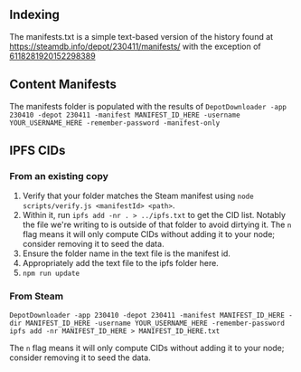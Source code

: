 ## Indexing

The manifests.txt is a simple text-based version of the history found at <https://steamdb.info/depot/230411/manifests/> with the exception of [6118281920152298389](https://steamdb.info/depot/230411/history/?changeid=M:6118281920152298389)

## Content Manifests

The manifests folder is populated with the results of `DepotDownloader -app 230410 -depot 230411 -manifest MANIFEST_ID_HERE -username YOUR_USERNAME_HERE -remember-password -manifest-only`

## IPFS CIDs

### From an existing copy

1. Verify that your folder matches the Steam manifest using `node scripts/verify.js <manifestId> <path>`.
2. Within it, run `ipfs add -nr . > ../ipfs.txt` to get the CID list. Notably the file we're writing to is outside of that folder to avoid dirtying it. The `n` flag means it will only compute CIDs without adding it to your node; consider removing it to seed the data.
3. Ensure the folder name in the text file is the manifest id.
4. Appropriately add the text file to the ipfs folder here.
5. `npm run update`

### From Steam

```batch
DepotDownloader -app 230410 -depot 230411 -manifest MANIFEST_ID_HERE -dir MANIFEST_ID_HERE -username YOUR_USERNAME_HERE -remember-password
ipfs add -nr MANIFEST_ID_HERE > MANIFEST_ID_HERE.txt
```

The `n` flag means it will only compute CIDs without adding it to your node; consider removing it to seed the data.
